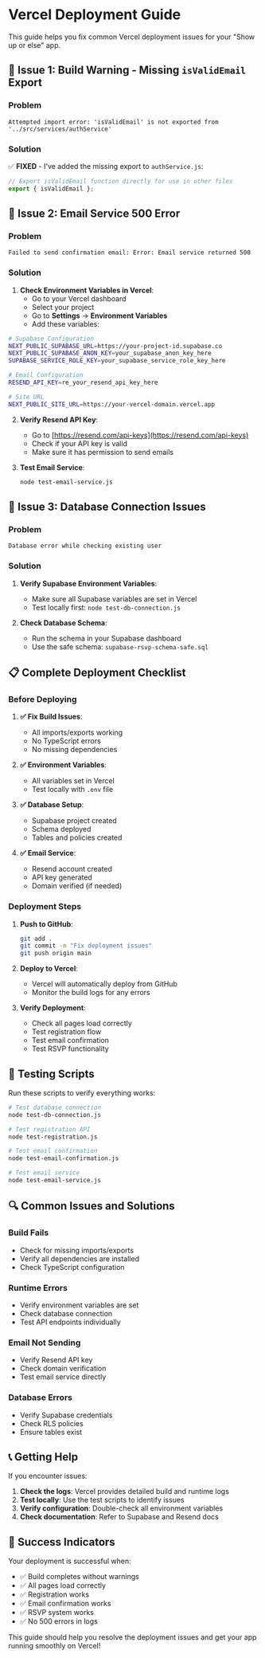 # Vercel Deployment Guide

This guide helps you fix common Vercel deployment issues for your "Show up or else" app.

## 🔧 **Issue 1: Build Warning - Missing `isValidEmail` Export**

### **Problem**
```
Attempted import error: 'isValidEmail' is not exported from '../src/services/authService'
```

### **Solution**
✅ **FIXED** - I've added the missing export to `authService.js`:
```javascript
// Export isValidEmail function directly for use in other files
export { isValidEmail };
```

## 🔧 **Issue 2: Email Service 500 Error**

### **Problem**
```
Failed to send confirmation email: Error: Email service returned 500
```

### **Solution**

1. **Check Environment Variables in Vercel**:
   - Go to your Vercel dashboard
   - Select your project
   - Go to **Settings** → **Environment Variables**
   - Add these variables:

```bash
# Supabase Configuration
NEXT_PUBLIC_SUPABASE_URL=https://your-project-id.supabase.co
NEXT_PUBLIC_SUPABASE_ANON_KEY=your_supabase_anon_key_here
SUPABASE_SERVICE_ROLE_KEY=your_supabase_service_role_key_here

# Email Configuration
RESEND_API_KEY=re_your_resend_api_key_here

# Site URL
NEXT_PUBLIC_SITE_URL=https://your-vercel-domain.vercel.app
```

2. **Verify Resend API Key**:
   - Go to [https://resend.com/api-keys](https://resend.com/api-keys)
   - Check if your API key is valid
   - Make sure it has permission to send emails

3. **Test Email Service**:
   ```bash
   node test-email-service.js
   ```

## 🔧 **Issue 3: Database Connection Issues**

### **Problem**
```
Database error while checking existing user
```

### **Solution**

1. **Verify Supabase Environment Variables**:
   - Make sure all Supabase variables are set in Vercel
   - Test locally first: `node test-db-connection.js`

2. **Check Database Schema**:
   - Run the schema in your Supabase dashboard
   - Use the safe schema: `supabase-rsvp-schema-safe.sql`

## 📋 **Complete Deployment Checklist**

### **Before Deploying**

1. **✅ Fix Build Issues**:
   - All imports/exports working
   - No TypeScript errors
   - No missing dependencies

2. **✅ Environment Variables**:
   - All variables set in Vercel
   - Test locally with `.env` file

3. **✅ Database Setup**:
   - Supabase project created
   - Schema deployed
   - Tables and policies created

4. **✅ Email Service**:
   - Resend account created
   - API key generated
   - Domain verified (if needed)

### **Deployment Steps**

1. **Push to GitHub**:
   ```bash
   git add .
   git commit -m "Fix deployment issues"
   git push origin main
   ```

2. **Deploy to Vercel**:
   - Vercel will automatically deploy from GitHub
   - Monitor the build logs for any errors

3. **Verify Deployment**:
   - Check all pages load correctly
   - Test registration flow
   - Test email confirmation
   - Test RSVP functionality

## 🧪 **Testing Scripts**

Run these scripts to verify everything works:

```bash
# Test database connection
node test-db-connection.js

# Test registration API
node test-registration.js

# Test email confirmation
node test-email-confirmation.js

# Test email service
node test-email-service.js
```

## 🔍 **Common Issues and Solutions**

### **Build Fails**
- Check for missing imports/exports
- Verify all dependencies are installed
- Check TypeScript configuration

### **Runtime Errors**
- Verify environment variables are set
- Check database connection
- Test API endpoints individually

### **Email Not Sending**
- Verify Resend API key
- Check domain verification
- Test email service directly

### **Database Errors**
- Verify Supabase credentials
- Check RLS policies
- Ensure tables exist

## 📞 **Getting Help**

If you encounter issues:

1. **Check the logs**: Vercel provides detailed build and runtime logs
2. **Test locally**: Use the test scripts to identify issues
3. **Verify configuration**: Double-check all environment variables
4. **Check documentation**: Refer to Supabase and Resend docs

## 🎉 **Success Indicators**

Your deployment is successful when:

- ✅ Build completes without warnings
- ✅ All pages load correctly
- ✅ Registration works
- ✅ Email confirmation works
- ✅ RSVP system works
- ✅ No 500 errors in logs

This guide should help you resolve the deployment issues and get your app running smoothly on Vercel!
